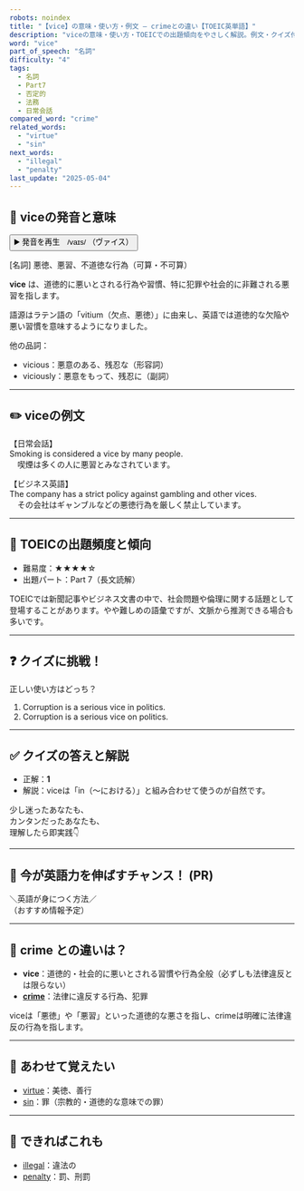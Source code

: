 ```yaml
---
robots: noindex
title: "【vice】の意味・使い方・例文 ― crimeとの違い【TOEIC英単語】"
description: "viceの意味・使い方・TOEICでの出題傾向をやさしく解説。例文・クイズ付きでcrimeとの違いもわかりやすく学べます。"
word: "vice"
part_of_speech: "名詞"
difficulty: "4"
tags:
  - 名詞
  - Part7
  - 否定的
  - 法務
  - 日常会話
compared_word: "crime"
related_words:
  - "virtue"
  - "sin"
next_words:
  - "illegal"
  - "penalty"
last_update: "2025-05-04"
---
```


## 🔰 viceの発音と意味

<button class="play-audio" onclick="playTTS('vice')">
  <span class="play-audio-main">
    ▶️ 発音を再生　/vaɪs/
  </span>
  <span class="play-audio-sub">
    （ヴァイス）
  </span>
</button>

[名詞] 悪徳、悪習、不道徳な行為（可算・不可算）

**vice** は、道徳的に悪いとされる行為や習慣、特に犯罪や社会的に非難される悪習を指します。

語源はラテン語の「vitium（欠点、悪徳）」に由来し、英語では道徳的な欠陥や悪い習慣を意味するようになりました。

他の品詞：  
- vicious：悪意のある、残忍な（形容詞）
- viciously：悪意をもって、残忍に（副詞）

---

## ✏️ viceの例文

【日常会話】  
Smoking is considered a vice by many people.  
　喫煙は多くの人に悪習とみなされています。

【ビジネス英語】  
The company has a strict policy against gambling and other vices.  
　その会社はギャンブルなどの悪徳行為を厳しく禁止しています。

---

## 🎯 TOEICの出題頻度と傾向

- 難易度：★★★★☆
- 出題パート：Part 7（長文読解）

TOEICでは新聞記事やビジネス文書の中で、社会問題や倫理に関する話題として登場することがあります。やや難しめの語彙ですが、文脈から推測できる場合も多いです。

---

## ❓ クイズに挑戦！

正しい使い方はどっち？

1. Corruption is a serious vice in politics.  
2. Corruption is a serious vice on politics.

---

## ✅ クイズの答えと解説

- 正解：**1**
- 解説：viceは「in（～における）」と組み合わせて使うのが自然です。

少し迷ったあなたも、  
カンタンだったあなたも、  
理解したら即実践👇️

---

## 🚀 今が英語力を伸ばすチャンス！ (PR)

<div class="info-center">
＼英語が身につく方法／<br>  
（おすすめ情報予定）
</div>

---

## 🤔  crime との違いは？

- **vice**：道徳的・社会的に悪いとされる習慣や行為全般（必ずしも法律違反とは限らない）
- **[crime](/word/crime)**：法律に違反する行為、犯罪

viceは「悪徳」や「悪習」といった道徳的な悪さを指し、crimeは明確に法律違反の行為を指します。

---

## 🧩 あわせて覚えたい

- [virtue](/word/virtue)：美徳、善行
- [sin](/word/sin)：罪（宗教的・道徳的な意味での罪）

---

## 📖 できればこれも

- [illegal](/word/illegal)：違法の
- [penalty](/word/penalty)：罰、刑罰

<!-- cvid: aid23_bid00 -->

